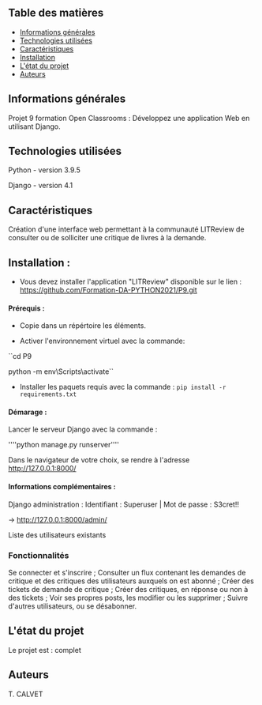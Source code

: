 ## Table des matières
* [Informations générales](#informations-générales)
* [Technologies utilisées](#technologies-used)
* [Caractéristiques](#caractéristiques)
* [Installation](#installation)
* [L'état du projet](#L-état-du-projet)
* [Auteurs](Auteurs)



## Informations générales
Projet 9 formation Open Classrooms : Développez une application Web en utilisant Django.


## Technologies utilisées
Python - version 3.9.5

Django - version 4.1


## Caractéristiques

Création d'une interface web permettant à la communauté LITReview de consulter ou de solliciter une critique de livres à la demande.


## Installation :
- Vous devez installer l'application "LITReview" disponible sur le lien : 
https://github.com/Formation-DA-PYTHON2021/P9.git

#### Prérequis : 

- Copie dans un répértoire les éléments.

- Activer l'environnement virtuel avec la commande: 

``cd P9 

python -m env\Scripts\activate``

- Installer les paquets requis avec la commande : 
``pip install -r requirements.txt``

#### Démarage : 

Lancer le serveur Django avec la commande : 


''''python manage.py runserver''''

Dans le navigateur de votre choix, se rendre à l'adresse http://127.0.0.1:8000/

#### Informations complémentaires : 

Django administration : 
Identifiant : Superuser | Mot de passe : S3cret!!

→ http://127.0.0.1:8000/admin/

Liste des utilisateurs existants

### Fonctionnalités
Se connecter et s'inscrire ;
Consulter un flux contenant les demandes de critique et des critiques des utilisateurs auxquels on est abonné ;
Créer des tickets de demande de critique ;
Créer des critiques, en réponse ou non à des tickets ;
Voir ses propres posts, les modifier ou les supprimer ;
Suivre d'autres utilisateurs, ou se désabonner.

## L'état du projet
Le projet est : complet


## Auteurs
T. CALVET
